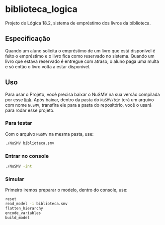 # biblioteca_logica

Projeto de Lógica 18.2, sistema de empréstimo dos livros da biblioteca.

## Especificação
Quando um aluno solicita o empréstimo de um livro que está disponível é feito o empréstimo e o livro fica como reservado no sistema. Quando um livro que estava reservado é entregue com atraso, o aluno paga uma multa e só então o livro volta a estar disponível.

## Uso
Para usar o Projeto, você precisa baixar o NuSMV na sua versão compilada por esse [link](http://nusmv.fbk.eu/NuSMV/download/getting_bin-v2.html). Após baixar, dentro da pasta do `NuSMV/bin` terá um arquivo com nome `NuSMV`, transfira ele para a pasta do repositório, você o usará para rodar esse projeto.

### Para testar
Com o arquivo `NuSMV` na mesma pasta, use:

```sh
./NuSMV biblioteca.smv
```

### Entrar no console 

```sh
./NuSMV -int
```

### Simular

Primeiro iremos preparar o modelo, dentro do console, use:
```sh
reset
read_model -i biblioteca.smv
flatten_hierarchy 
encode_variables
build_model
```
